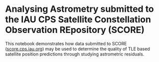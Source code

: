 # Analysing Astrometry submitted to the IAU CPS Satellite Constellation Observation REpository (SCORE)
This notebook demonstrates how data submitted to SCORE ([score.cps.iau.org](https://score.cps.iau.org)) may be used to determine the quality of TLE based satellite position predictions through studying astrometric residuals.
